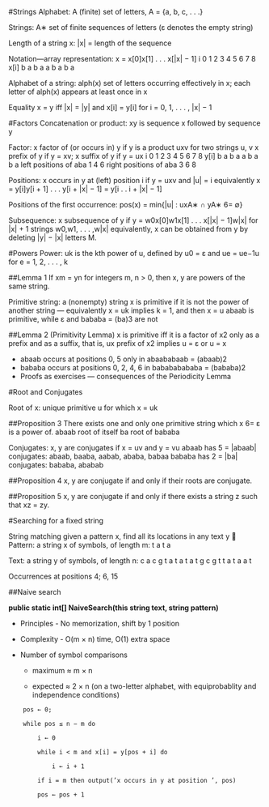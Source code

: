﻿#Strings
Alphabet: A (finite) set of letters, A = {a, b, c, . . .}

Strings: A∗ set of finite sequences of letters (ε denotes the empty string)

Length of a string x: |x| = length of the sequence

Notation—array representation: x = x[0]x[1] . . . x[|x| − 1]
i 0 1 2 3 4 5 6 7 8
x[i] b a b a a b a b a

Alphabet of a string: alph(x) set of letters occurring effectively in x; each
letter of alph(x) appears at least once in x

Equality
x = y iff |x| = |y| and x[i] = y[i] for i = 0, 1, . . . , |x| − 1

#Factors
Concatenation or product: xy is sequence x followed by sequence y

Factor: x factor of (or occurs in) y if y is a product uxv for two strings u, v
x prefix of y if y = xv; x suffix of y if y = ux
i 0 1 2 3 4 5 6 7 8
y[i] b a b a a b a b a
left positions of aba 1 4 6
right positions of aba 3 6 8

Positions: x occurs in y at (left) position i if y = uxv and |u| = i
equivalently x = y[i]y[i + 1] . . . y[i + |x| − 1] = y[i . . i + |x| − 1]

Positions of the first occurrence:
pos(x) = min{|u| : uxA∗ ∩ yA∗ 6= ∅}

Subsequence: x subsequence of y if y = w0x[0]w1x[1] . . . x[|x| − 1]w|x| for
|x| + 1 strings w0,w1, . . . ,w|x|
equivalently, x can be obtained from y by deleting |y| − |x| letters
M.

#Powers
Power: uk is the kth power of u, defined by
u0 = ε and ue = ue−1u for e = 1, 2, . . . , k

##Lemma 1
If xm = yn for integers m, n > 0, then x, y are powers of the same string.

Primitive string: a (nonempty) string x is primitive if it is not the power
of another string — equivalently x = uk implies k = 1, and then x = u
abaab is primitive, while ε and bababa = (ba)3 are not

##Lemma 2 (Primitivity Lemma)
x is primitive iff it is a factor of x2 only as a prefix and as a suffix, that
is, ux prefix of x2 implies u = ε or u = x

* abaab occurs at positions 0, 5 only in abaababaab = (abaab)2
* bababa occurs at positions 0, 2, 4, 6 in babababababa = (bababa)2
* Proofs as exercises — consequences of the Periodicity Lemma

#Root and Conjugates

Root of x: unique primitive u for which x = uk

##Proposition 3
There exists one and only one primitive string which x 6= ε is a power of.
abaab root of itself
ba root of bababa

Conjugates: x, y are conjugates if x = uv and y = vu
abaab has 5 = |abaab| conjugates: abaab, baaba, aabab, ababa, babaa
bababa has 2 = |ba| conjugates: bababa, ababab

##Proposition 4
x, y are conjugate if and only if their roots are conjugate.

##Proposition 5
x, y are conjugate if and only if there exists a string z such that xz = zy.

#Searching for a fixed string

String matching given a pattern x, find all its locations in any text y

Pattern: a string x of symbols, of length m:  t a t a

Text: a string y of symbols, of length n:  c a c g t a t a t a t g c g t t a t a a t

Occurrences at positions 4; 6, 15


##Naive search


**public static int[] NaiveSearch(this string text, string pattern)**

*  Principles - No memorization, shift by 1 position

*  Complexity - O(m × n) time, O(1) extra space

*  Number of symbol comparisons

    * maximum ≈ m × n

    * expected ≈ 2 × n  (on a two-letter alphabet, with equiprobablity and independence conditions)

```
    pos ← 0;

    while pos ≤ n − m do

        i ← 0

        while i < m and x[i] = y[pos + i] do

            i ← i + 1

        if i = m then output(’x occurs in y at position ’, pos)

        pos ← pos + 1

```
